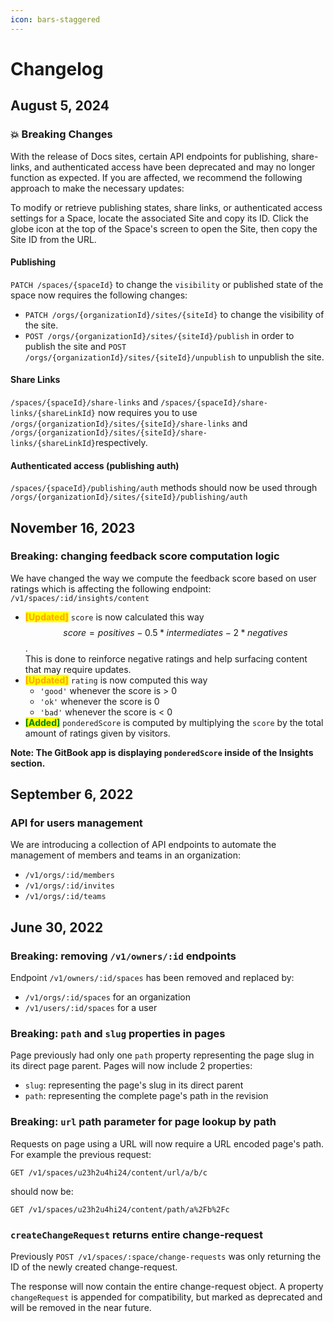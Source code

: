 ```yaml
---
icon: bars-staggered
---
```


# Changelog

## August 5, 2024

### :boom: Breaking Changes&#x20;

With the release of Docs sites, certain API endpoints for publishing, share-links, and authenticated access have been deprecated and may no longer function as expected. If you are affected, we recommend the following approach to make the necessary updates:

To modify  or retrieve publishing states, share links, or authenticated access settings for a Space, locate the associated Site and copy its ID. Click the globe icon at the top of the Space's screen to open the Site, then copy the Site ID from the URL.

#### Publishing

`PATCH /spaces/{spaceId}` to change the `visibility` or published state of the space now requires the following changes:

* `PATCH /orgs/{organizationId}/sites/{siteId}` to change the visibility of the site.
* `POST /orgs/{organizationId}/sites/{siteId}/publish`  in order to publish the site and `POST /orgs/{organizationId}/sites/{siteId}/unpublish` to unpublish the site.

#### Share Links

`/spaces/{spaceId}/share-links` and `/spaces/{spaceId}/share-links/{shareLinkId}` now requires you to use `/orgs/{organizationId}/sites/{siteId}/share-links` and `/orgs/{organizationId}/sites/{siteId}/share-links/{shareLinkId}`respectively.

#### Authenticated access (publishing auth)

`/spaces/{spaceId}/publishing/auth` methods should now be used through `/orgs/{organizationId}/sites/{siteId}/publishing/auth`

## November 16, 2023

### Breaking: changing feedback score computation logic

We have changed the way we compute the feedback score based on user ratings which is affecting the following endpoint: `/v1/spaces/:id/insights/content`

* <mark style="color:orange;">**\[Updated]**</mark> `score` is now calculated this way$$score = positives - 0.5 * intermediates - 2*negatives$$.\
  This is done to reinforce negative ratings and help surfacing content that may require updates.
* <mark style="color:orange;">**\[Updated]**</mark> `rating` is now computed this way
  * `'good'` whenever the score is > 0
  * `'ok'` whenever the score is 0
  * `'bad'` whenever the score is < 0
* <mark style="color:green;">**\[Added]**</mark> `ponderedScore` is computed by multiplying the `score` by the total amount of ratings given by visitors.

**Note: The GitBook app is displaying `ponderedScore` inside of the Insights section.**

## September 6, 2022

### API for users management

We are introducing a collection of API endpoints to automate the management of members and teams in an organization:

* `/v1/orgs/:id/members`
* `/v1/orgs/:id/invites`
* `/v1/orgs/:id/teams`

## June 30, 2022

### Breaking: removing `/v1/owners/:id` endpoints

Endpoint `/v1/owners/:id/spaces` has been removed and replaced by:

* `/v1/orgs/:id/spaces` for an organization
* `/v1/users/:id/spaces` for a user

### Breaking: `path` and `slug` properties in pages

Page previously had only one `path` property representing the page slug in its direct page parent. Pages will now include 2 properties:

* `slug`: representing the page's slug in its direct parent
* `path`: representing the complete page's path in the revision

### Breaking: `url` path parameter for page lookup by path

Requests on page using a URL will now require a URL encoded page's path. For example the previous request:

```
GET /v1/spaces/u23h2u4hi24/content/url/a/b/c
```

should now be:

```
GET /v1/spaces/u23h2u4hi24/content/path/a%2Fb%2Fc
```

### `createChangeRequest` returns entire change-request

Previously `POST /v1/spaces/:space/change-requests` was only returning the ID of the newly created change-request.

The response will now contain the entire change-request object. A property `changeRequest` is appended for compatibility, but marked as deprecated and will be removed in the near future.
